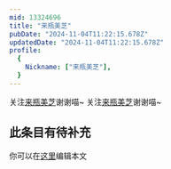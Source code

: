 ```yaml
---
mid: 13324696
title: "来瓶美芝"
pubDate: "2024-11-04T11:22:15.678Z"
updatedDate: "2024-11-04T11:22:15.678Z"
profile:
  {
    Nickname: ["来瓶美芝"],
  }
---
```


关注[来瓶美芝](https://space.bilibili.com/13324696)谢谢喵~ 关注[来瓶美芝](https://space.bilibili.com/13324696)谢谢喵~

## 此条目有待补充
你可以在[这里](https://github.com/Yuhanawa/VTuber.ICU-Content/edit/master/v/来瓶美芝/index.md)编辑本文
